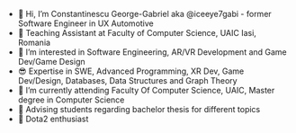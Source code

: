 - 👋 Hi, I’m Constantinescu George-Gabriel aka @iceeye7gabi - former Software Engineer in UX Automotive
- 👀 Teaching Assistant at Faculty of Computer Science, UAIC Iasi, Romania
- 👀 I’m interested in Software Engineering, AR/VR Development and Game Dev/Game Design
- 😎 Expertise in SWE, Advanced Programming, XR Dev, Game Dev/Design, Databases, Data Structures and Graph Theory   
- 🌱 I’m currently attending Faculty Of Computer Science, UAIC, Master degree in Computer Science
- 🌱 Advising students regarding bachelor thesis for different topics
- 🤠 Dota2 enthusiast

<!---
iceeye7gabi/iceeye7gabi is a ✨ special ✨ repository because its `README.md` (this file) appears on your GitHub profile.
You can click the Preview link to take a look at your changes.
--->
